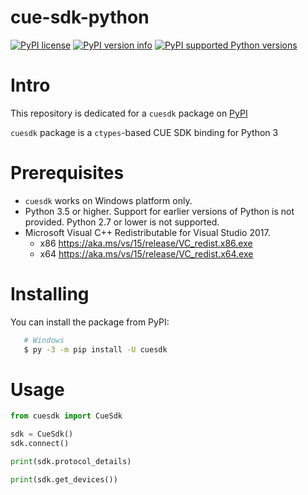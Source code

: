 cue-sdk-python
==============

[![PyPI license](https://img.shields.io/pypi/l/cuesdk.svg)](https://pypi.org/project/cuesdk)
[![PyPI version info](https://img.shields.io/pypi/v/cuesdk.svg)](https://pypi.org/project/cuesdk)
[![PyPI supported Python versions](https://img.shields.io/pypi/pyversions/cuesdk.svg)](https://pypi.org/project/cuesdk)

# Intro

This repository is dedicated for a `cuesdk` package on [PyPI](https://pypi.org/)

`cuesdk` package is a `ctypes`-based CUE SDK binding for Python 3

# Prerequisites

- `cuesdk` works on Windows platform only.
- Python 3.5 or higher. Support for earlier versions of Python is not provided. Python 2.7 or lower is not supported.
- Microsoft Visual C++ Redistributable for Visual Studio 2017.
  - x86 https://aka.ms/vs/15/release/VC_redist.x86.exe
  - x64 https://aka.ms/vs/15/release/VC_redist.x64.exe 

# Installing

You can install the package from PyPI:

```sh
   # Windows
   $ py -3 -m pip install -U cuesdk
```

# Usage

```python
from cuesdk import CueSdk

sdk = CueSdk()
sdk.connect()

print(sdk.protocol_details)

print(sdk.get_devices())

```
